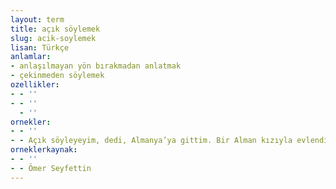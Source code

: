 ```yaml
---
layout: term
title: açık söylemek
slug: acik-soylemek
lisan: Türkçe
anlamlar:
- anlaşılmayan yön bırakmadan anlatmak
- çekinmeden söylemek
ozellikler:
- - ''
- - ''
  - ''
ornekler:
- - ''
- - Açık söyleyeyim, dedi, Almanya’ya gittim. Bir Alman kızıyla evlendim.
orneklerkaynak:
- - ''
- - Ömer Seyfettin
---
```

